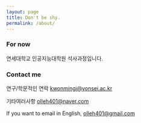 ```yaml
---
layout: page
title: Don't be shy.
permalink: /about/
---
```


### For now

연세대학교 인공지능대학원 석사과정입니다.

### Contact me

연구/학문적인 연락
[kwonmingi@yonsei.ac.kr](mailto:kwonmingi@yonsei.ac.kr)

기타여러사항
[olleh401@naver.com](mailto:olleh401@naver.com)

If you want to email in English,
[olleh401@gmail.com](mailto:olleh401@gmail.com)
